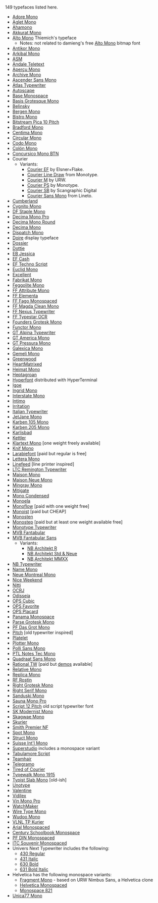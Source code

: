 149 typefaces listed here.

-   [Adore Mono](https://garagefonts.com/font/adore-mono)
-   [Aglet Mono](https://xyztype.com/fonts/aglet/aglet-mono)
-   [Ahamono](https://hanken.co/products/ahamono)
-   [Akkurat Mono](https://lineto.com/typefaces/akkurat-mono)
-   [Alto Mono](https://www.typeby.com/fonts/alto-mono)
    Thiemich's typeface
    -   Notes:
        not related to damieng's free [Alto Mono](https://damieng.com/blog/2008/08/25/the-xerox-alto-mono-spaced-font-rises-again/) bitmap font
-   [Antikor Mono](https://www.taf-studio.com/retail-fonts/antikor/)
-   [Arkibal Mono](https://elements.envato.com/arkibal-mono-F98DXM)
-   [ASM](https://extratype.com/fonts/asm)
-   [Andale Teletext](https://www.myfonts.com/collections/andale-teletext-font-monotype-imaging)
-   [Aperçu Mono](https://www.colophon-foundry.org/typefaces/apercu-mono)
-   [Archive Mono](https://www.colophon-foundry.org/typefaces/archive-mono)
-   [Ascender Sans Mono](https://www.myfonts.com/collections/ascender-sans-mono-font-ascender-corp)
-   [Atlas Typewriter](https://commercialtype.com/catalog/atlas_typewriter)
-   [Autoscape](https://lineto.com/typefaces/autoscape)
-   [Base Monospace](https://www.emigre.com/Fonts/Base-Monospace)
-   [Basis Grotesque Mono](https://www.colophon-foundry.org/typefaces/basis-grotesque-mono)
-   [Belinsky](https://tosche.net/fonts/belinsky)
-   [Bergen Mono](https://elements.envato.com/bergen-mono-942DQ4)
-   [Bistro Mono](https://dharmatype.com/bistro-mono)
-   [Bitstream Pica 10 Pitch](https://www.myfonts.com/collections/pica-10-pitch-font-bitstream)
-   [Bradford Mono](https://lineto.com/typefaces/bradford-mono)
-   [Centima Mono](http://www.tipografiaramis.com/centima-mono.html)
-   [Circular Mono](https://lineto.com/typefaces/circular-mono)
-   [Codo Mono](https://wearecolt.com/product/codo-mono/)
-   [Colón Mono](http://www.tipografiaramis.com/coloacuten-mono.html)
-   [Concursico Mono BTN](https://www.youworkforthem.com/font/19425/concursico-mono-btn)
-   Courier
    -   Variants:
        -   [Courier EF](https://www.myfonts.com/collections/courier-b-font-elsner-flake)
            by Elsner+Flake.
        -   [Courier Line Draw](https://www.myfonts.com/collections/courier-line-draw-font-monotype-imaging)
            from Monotype.
        -   [Courier M](https://www.myfonts.com/collections/courier-font-urw)
            by URW.
        -   [Courier PS](https://www.myfonts.com/collections/courier-ps-font-monotype-imaging)
            by Monotype.
        -   [Courier SB](https://www.myfonts.com/collections/courier-sb-font-scangraphic-digital-type-collection)
            by Scangraphic Digital
        -   [Courier Sans Mono](https://lineto.com/typefaces/courier-sans-mono)
            from Lineto.
-   [Cumberland](https://www.myfonts.com/collections/cumberland-font-monotype-imaging)
-   [Cygnito Mono](https://www.myfonts.com/collections/cygnito-mono-pro-font-atk-studio)
-   [DF Staple Mono](https://www.myfonts.com/collections/df-staple-mono-font-dutchfonts)
-   [Decima Mono Pro](http://www.tipografiaramis.com/decima-mono-pro.html)
-   [Decima Mono Round](http://www.tipografiaramis.com/decima-mono-round.html)
-   [Decima Mono](http://www.tipografiaramis.com/decima-mono.html)
-   [Dispatch Mono](https://occupantfonts.com/fonts/dispatch-mono/)
-   [Doire](https://www.myfonts.com/collections/doire-font-evertype)
    display typeface
-   [Dossier](https://tosche.net/fonts/dossier)
-   [Dottie](http://ingrimayne.com/fonts2/typewriter.htm)
-   [EB Jessica](https://www.myfonts.com/collections/eb-jessica-font-erik-bertell)
-   [EF Cash](https://www.myfonts.com/collections/cash-monospaced-font-elsner-flake)
-   [EF Techno Script](https://www.myfonts.com/collections/techno-script-ef-font-elsner-flake)
-   [Euclid Mono](https://www.swisstypefaces.com/lab/#Euclid%20Mono)
-   [Excellent](https://lineto.com/typefaces/excellent)
-   [Fabrikat Mono](https://www.hvdfonts.com/fonts/fabrikat-mono)
-   [Feggolite Mono](http://ingrimayne.com/fonts2/typewriter.htm)
-   [FF Attribute Mono](https://viktornuebel.com/retail-fonts/attribute/)
-   [FF Elementa](https://www.myfonts.com/collections/elementa-pro-font-fontfont)
-   [FF Fago Monospaced](https://www.myfonts.com/collections/fago-monospace-font-fontfont)
-   [FF Magda Clean Mono](https://www.myfonts.com/collections/ff-magda-clean-mono-font-fontfont)
-   [FF Nexus Typewriter](https://www.myfonts.com/collections/nexus-typewriter-pro-font-martin-majoor)
-   [FF Typestar OCR](https://www.myfonts.com/collections/ff-typestar-ocr-font-fontfont)
-   [Founders Grotesk Mono](https://klim.co.nz/retail-fonts/founders-grotesk-mono/)
-   [Functor Mono](https://archetype-foundry.com/functor-mono)
-   [GT Alpina Typewriter](https://www.grillitype.com/typeface/gt-alpina)
-   [GT America Mono](https://www.grillitype.com/typeface/gt-america)
-   [GT Pressura Mono](https://www.grillitype.com/typeface/gt-pressura)
-   [Galexica Mono](http://ingrimayne.com/fonts2/typewriter.htm)
-   [Gemeli Mono](https://productiontype.com/font/gemeli/gemeli-mono)
-   [Greenwood](https://www.myfonts.com/collections/greenwood-font-protimient)
-   [HeartMatrixed](http://ingrimayne.com/fonts2/typewriter.htm)
-   [Heimat Mono](https://www.myfonts.com/collections/heimat-mono-font-atlasfontfoundry)
-   [Heptagroan](http://ingrimayne.com/fonts2/typewriter.htm)
-   [Hyperfont](https://en.wikipedia.org/wiki/HyperFont)
    distributed with HyperTerminal
-   [Igoe](https://www.myfonts.com/collections/igoe-font-linecreative)
-   [Ingrid Mono](https://www.myfonts.com/collections/ingrid-mono-font-jorg-schmitt)
-   [Interstate Mono](https://fonts.adobe.com/fonts/interstate-mono)
-   [Intimo](https://www.myfonts.com/collections/intimo-font-alias-collection)
-   [Irritation](http://ingrimayne.com/fonts2/typewriter.htm)
-   [Italian Typewriter](https://www.studiodilena.com/en/italian_typewriter.html)
-   [JetJane Mono](http://ingrimayne.com/fonts2/typewriter.htm)
-   [Karben 105 Mono](https://www.myfonts.com/collections/karben-105-mono-font-talbot-type)
-   [Karben 205 Mono](https://www.myfonts.com/collections/karben-205-mono-font-talbot-type)
-   [Karlisbad](http://ingrimayne.com/fonts2/typewriter.htm)
-   [Kettler](https://processtypefoundry.com/fonts/kettler/)
-   [Klartext Mono](https://www.myfonts.com/collections/klartext-mono-font-fonts-with-love)
    [one weight freely available]
-   [Knif Mono](https://aisforfonts.com/knif)
-   [Larabiefont](https://typodermicfonts.com/larabiefont/)
    [paid but regular is free]
-   [Lettera Mono](https://lineto.com/typefaces/lettera-mono)
-   [Linefeed](https://typodermicfonts.com/linefeed/)
    [line printer inspired]
-   [LTC Remington Typewriter](https://www.myfonts.com/collections/ltc-remington-typewriter-font-lanston-type-company)
-   [Maison Mono](https://www.myfonts.com/products/maison-mono-pack-package-944927)
-   [Maison Neue Mono](https://www.myfonts.com/products/maison-neue-mono-pack-package-616078)
-   [Mingray Mono](https://www.myfonts.com/collections/mingray-mono-font-rekord)
-   [Mitigate](https://typodermicfonts.com/mitigate/)
-   [Mono Condensed](https://www.myfonts.com/collections/mono-condensed-font-paratype)
-   [Monoela](https://www.myfonts.com/collections/monoela-font-interfont)
-   [Monoflow](https://finaltype.de/en/projects/monoflow)
    [paid with one weight free]
-   [Monoist](https://hanken.co/products/monoist)
    [paid but CHEAP]
-   [Monosten](https://www.colophon-foundry.org/typefaces/monosten)
-   [Monostep](https://www.myfonts.com/collections/monostep-font-yokkmokk?srsltid=AfmBOoqno5fgZH1DJ4LtsgSkZpVWq9gatAHeaurM7x4If7sG4OoDpGsl)
    [paid but at least one weight available free]
-   [Monotype Typewriter](https://www.myfonts.com/products/typewriter-complete-family-pack-package-432181)
-   [MVB Fantabular](https://www.myfonts.com/collections/mvb-fantabular-font-mvb)
-   [MVB Fantabular Sans](https://www.myfonts.com/collections/mvb-fantabular-sans-font-mvb)
    -   Variants:
        -   [NB Architekt R](https://neubauberlin.com/project/nb-architekt-otf-std/)
        -   [NB Architekt Std & Neue](https://neubauberlin.com/project/nb-architekt-std-neue-edition/)
        -   [NB Architekt MMXX](https://neubauberlin.com/project/nb-architekt-mmxx-edition/)
-   [NB Typewriter](https://neubauladen.com/product/nb-typewriter-pro-edition/)
-   [Name Mono](https://www.arrowtype.com/name-mono)
-   [Neue Montreal Mono](https://pangrampangram.com/products/neue-montreal-mono)
-   [Nice Weekend](https://www.myfonts.com/collections/nice-weekend-font-garagefonts)
-   [Nitti](https://www.boldmonday.com/typeface/nitti/)
-   [OCRJ](https://www.myfonts.com/collections/ocrj-font-test-pilot-collective)
-   [Odisseia](https://www.myfonts.com/collections/odisseia-font-niramekko)
-   [OPS Cubic](http://www.ourpolitesocietytype.net/fonts/ops-cubic/)
-   [OPS Favorite](http://www.ourpolitesocietytype.net/fonts/ops-favorite/)
-   [OPS Placard](http://www.ourpolitesocietytype.net/fonts/ops-placard/)
-   [Panama Monospace](https://www.featuredtype.com/typefaces/panama)
-   [Parse Grotesk Mono](https://archetype-foundry.com/parse-grotesk-mono)
-   [PF Das Grot Mono](https://parachutefonts.com/typeface/Das-Grot-Mono)
-   [Pitch](https://klim.co.nz/retail-fonts/pitch/)
    [old typewriter inspired]
-   [Platelet](https://www.emigre.com/Fonts/Platelet)
-   [Plotter Mono](https://www.typotheque.com/fonts/plotter-mono)
-   [Polli Sans Mono](https://www.myfonts.com/collections/polli-sans-font-will-albin-clark)
-   [PTL Notes Tec Mono](https://www.myfonts.com/collections/notes-tec-mono-font-primetype)
-   [Quadraat Sans Mono](https://www.typeby.com/fonts/quadraat-sans-mono)
-   [Rational TW](https://www.myfonts.com/collections/rational-tw-font-rene-bieder)
    [paid but [demos](https://www.myfonts.com/collections/rational-tw-font-rene-bieder?tab=individualStyles) available]
-   [Relative Mono](https://www.colophon-foundry.org/typefaces/relative-mono/opentype)
-   [Replica Mono](https://lineto.com/typefaces/replica-mono)
-   [RF Rostin](https://www.myfonts.com/products/rf-rostin-complete-family-package-291433)
-   [Right Grotesk Mono](https://pangrampangram.com/products/right-grotesk-mono)
-   [Right Serif Mono](https://pangrampangram.com/products/right-serif-mono)
-   [Sanduski Mono](http://ingrimayne.com/fonts2/typewriter.htm)
-   [Sauna Mono Pro](https://www.myfonts.com/collections/sauna-mono-pro-font-underware)
-   [Script 12 Pitch](https://www.myfonts.com/collections/script-12-pitch-font-bitstream)
    old script typewriter font
-   [SK Modernist Mono](https://seankanedesign.gumroad.com/l/sk-modernist)
-   [Skagwae Mono](http://ingrimayne.com/fonts2/typewriter.htm)
-   [Skurier](https://www.myfonts.com/collections/skurier-font-grin3)
-   [Smith Premier NF](https://www.myfonts.com/collections/smith-premier-nf-font-nicks-fonts)
-   [Spot Mono](https://www.schick-toikka.com/spot-mono)
-   [Struct Mono](https://archetype-foundry.com/struct-mono)
-   [Suisse Int'l Mono](https://www.swisstypefaces.com/fonts/suisse/#Int%E2%80%99l%20Mono)
-   [Superstudio](https://lineto.com/typefaces/superstudio)
    includes a monospace variant
-   [Tabulamore Script](https://tosche.net/fonts/tabulamore-script)
-   [Teamhair](https://www.myfonts.com/collections/teamhair-font-evertype)
-   [Telegramo](https://www.myfonts.com/collections/telegramo-font-volcano)
-   [Tired of Courier](http://ingrimayne.com/fonts2/typewriter.htm)
-   [Typewalk Mono 1915](https://www.myfonts.com/collections/typewalk-mono-1915-font-typocalypse)
-   [Typist Slab Mono](https://www.myfonts.com/collections/typist-slab-font-vanderkeur)
    [old-ish]
-   [Unotype](https://www.myfonts.com/collections/unotype-font-monotype-imaging)
-   [Valentine](https://legacy.lineto.com/The+Fonts/Font+Categories/Monospaced+Fonts/Valentine/)
-   [Vidilex](https://www.myfonts.com/collections/vidilex-font-scriptorium)
-   [Vin Mono Pro](https://www.myfonts.com/collections/vin-mono-pro-font-mint-type)
-   [WatchMaker](http://ingrimayne.com/fonts2/typewriter.htm)
-   [Wire Type Mono](https://www.myfonts.com/collections/wire-type-mono-font-thomas-kading)
-   [Wudoo Mono](https://www.myfonts.com/collections/wudoo-font-vishnu-sathyan)
-   [VLNL TP Kurier](https://www.myfonts.com/collections/vlnl-tp-kurier-font-vetteletters)
-   [Arial Monospaced](https://www.myfonts.com/collections/arial-font-monotype-imaging)
-   [Century Schoolbook Monospace](https://www.myfonts.com/products/century-schoolbook-monospaced-10058-century-schoolbook-435037)
-   [PF DIN Monospaced](https://parachutefonts.com/typeface/DIN-Monospace)
-   [ITC Souvenir Monospaced](https://www.myfonts.com/collections/souvenir-monospaced-font-itc)
-   Univers Next Typewriter
    includes the following:
    -   [430 Regular](https://www.myfonts.com/products/typewriter-pro-430-regular-3-univers-next-356583)
    -   [431 Italic](https://www.myfonts.com/products/pro-431-typewriter-italic-univers-next-356590)
    -   [630 Bold](https://www.myfonts.com/products/pro-630-typewriter-bold-univers-next-356596)
    -   [631 Bold Italic](https://www.myfonts.com/products/pro-631-typewriter-bold-italic-univers-next-356600)
-   Helvetica
    has the following monospace variants:
    -   [Fragment Mono](https://github.com/weiweihuanghuang/fragment-mono) - based on URW Nimbus Sans, a Helvetica clone
    -   [Helvetica Monospaced](https://www.myfonts.com/collections/helvetica-monospaced-font-linotype)
    -   [Monospace 821](https://www.myfonts.com/collections/monospace-821-font-bitstream)
-   [Unica77 Mono](https://lineto.com/typefaces/unica77-mono)
